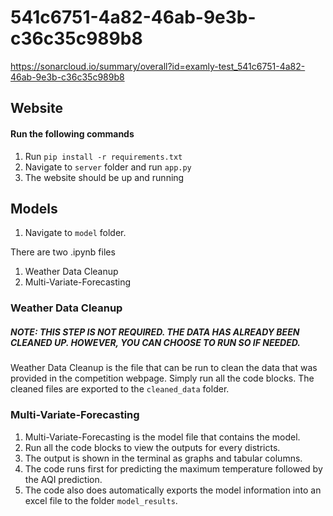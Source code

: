 # 541c6751-4a82-46ab-9e3b-c36c35c989b8
https://sonarcloud.io/summary/overall?id=examly-test_541c6751-4a82-46ab-9e3b-c36c35c989b8


## Website
#### Run the following commands
1. Run `pip install -r requirements.txt`
2. Navigate to `server` folder and run `app.py`
3. The website should be up and running

## Models

1. Navigate to `model` folder.

There are two .ipynb files 
1. Weather Data Cleanup
2. Multi-Variate-Forecasting

### Weather Data Cleanup
##### NOTE: THIS STEP IS NOT REQUIRED. THE DATA HAS ALREADY BEEN CLEANED UP. HOWEVER, YOU CAN CHOOSE TO RUN SO IF NEEDED.
Weather Data Cleanup is the file that can be run to clean the data that was provided in the competition webpage.
Simply run all the code blocks. The cleaned files are exported to the `cleaned_data` folder.

### Multi-Variate-Forecasting
1. Multi-Variate-Forecasting is the model file that contains the model.
2. Run all the code blocks to view the outputs for every districts.
3. The output is shown in the terminal as graphs and tabular columns.
4. The code runs first for predicting the maximum temperature followed by the AQI prediction.
5. The code also does automatically exports the model information into an excel file to the folder `model_results`.
